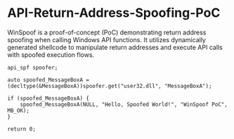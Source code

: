 # API-Return-Address-Spoofing-PoC
WinSpoof is a proof-of-concept (PoC) demonstrating return address spoofing when calling Windows API functions. It utilizes dynamically generated shellcode to manipulate return addresses and execute API calls with spoofed execution flows.

    api_spf spoofer;

    auto spoofed_MessageBoxA = (decltype(&MessageBoxA))spoofer.get("user32.dll", "MessageBoxA");

    if (spoofed_MessageBoxA) {
        spoofed_MessageBoxA(NULL, "Hello, Spoofed World!", "WinSpoof PoC", MB_OK);
    }

    return 0;


